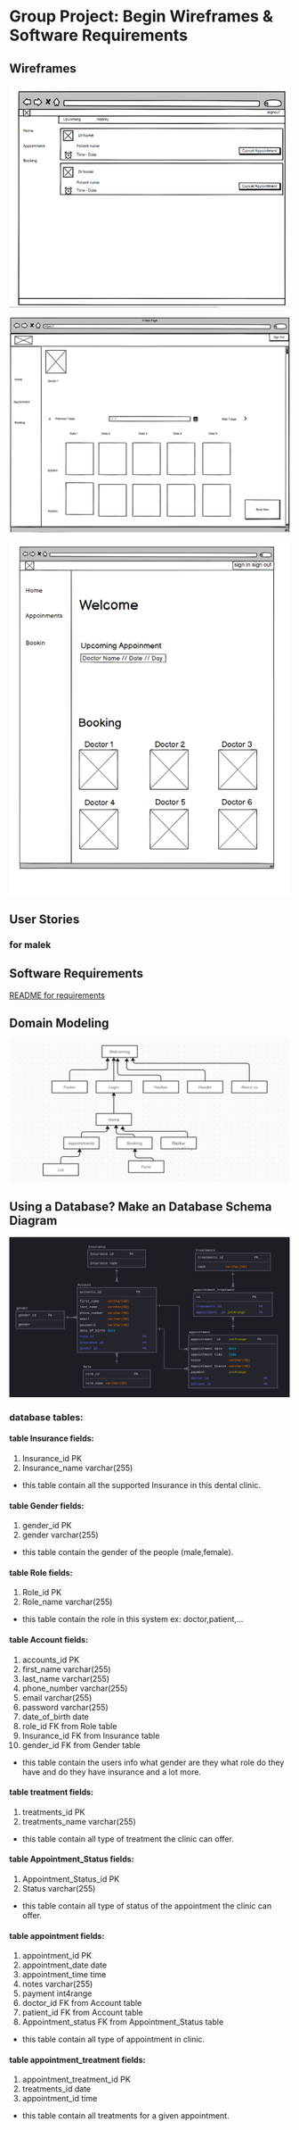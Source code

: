 # Group Project: Begin Wireframes & Software Requirements

## Wireframes

![Appointment](/images/Appointment.png)

![Booking](/images/Booking.png)

![HomePage](/images/HomePage.png)

## User Stories

### for malek

## Software Requirements

[README for requirements](./requirements.md)

## Domain Modeling

![Domain Modeling](/images/fronend.png)

## Using a Database? Make an Database Schema Diagram

![DatabaseSchema](/images/DatabaseSchema.png)

### database tables:

#### table Insurance fields:

1. Insurance_id PK
2. Insurance_name varchar(255)

- this table contain all the supported Insurance in this dental clinic.

#### table Gender fields:

1. gender_id PK
2. gender varchar(255)

- this table contain the gender of the people (male,female).

#### table Role fields:

1. Role_id PK
2. Role_name varchar(255)

- this table contain the role in this system ex: doctor,patient,...

#### table Account fields:

1. accounts_id PK
2. first_name varchar(255)
3. last_name varchar(255)
4. phone_number varchar(255)
5. email varchar(255)
6. password varchar(255)
7. date_of_birth date
8. role_id FK from Role table
9. Insurance_id FK from Insurance table
10. gender_id FK from Gender table

- this table contain the users info what gender are they what role do they have and do they have insurance and a lot more.

#### table treatment fields:

1. treatments_id PK
2. treatments_name varchar(255)

- this table contain all type of treatment the clinic can offer.

#### table Appointment_Status fields:

1. Appointment_Status_id PK
2. Status varchar(255)

- this table contain all type of status of the appointment the clinic can offer.

#### table appointment fields:

1. appointment_id PK
2. appointment_date date
3. appointment_time time
4. notes varchar(255)
5. payment int4range
6. doctor_id FK from Account table
7. patient_id FK from Account table
8. Appointment_status FK from Appointment_Status table


- this table contain all type of appointment in clinic.

#### table appointment_treatment fields:

1. appointment_treatment_id PK
2. treatments_id date
3. appointment_id time

- this table contain all treatments for a given appointment.